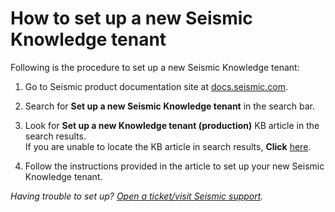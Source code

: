 # How to set up a new Seismic Knowledge tenant

Following is the procedure to set up a new Seismic Knowledge tenant:

1. Go to Seismic product documentation site at [docs.seismic.com](https://docs.seismic.com/).

2. Search for **Set up a new Seismic Knowledge tenant** in the search bar.

3. Look for **Set up a new Knowledge tenant (production)** KB article in the search results. <br> If you are unable to locate the KB article in search results, **Click** [here](https://docs.seismic.com/bundle/seismic_platform_ent/page/set_up_a_new_knowledge_tenant_production.html). 

5. Follow the instructions provided in the article to set up your new Seismic Knowledge tenant.

_Having trouble to set up? [Open a ticket/visit Seismic support](https://community.seismic.com/csm)._
